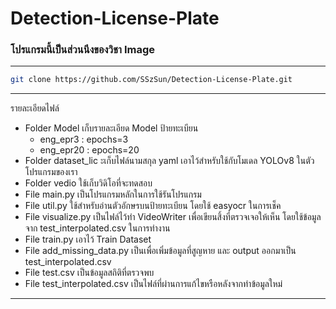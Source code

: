 # Detection-License-Plate
### โปรแกรมนี้เป็นส่วนนึงของวิชา Image
------
```bash
git clone https://github.com/SSzSun/Detection-License-Plate.git
```
------
รายละเอียดไฟล์
* Folder Model เก็บรายละเอียด Model ป้ายทะเบียน 
  * eng_epr3   : epochs=3
  * eng_epr20  : epochs=20
* Folder dataset_lic ะเก็บไฟล์นามสกุล yaml เอาไว้สำหรับใช้กับโมเดล YOLOv8 ในตัวโปรแกรมของเรา
* Folder vedio ใช้เก็บวิดิโอที่จะทดสอบ
* File main.py เป็นโปรแกรมหลักในการใช้รันโปรแกรม
* File util.py ใช้สำหรับอ่านตัวอักษรบนป้ายทะเบียน โดยใช้ easyocr ในการเช็ค
* File visualize.py เป็นไฟล์ไว้ทำ VideoWriter เพื่อเขียนสิ้งที่ตรวจเจอให้เห็น โดยใช้ข้อมูลจาก test_interpolated.csv ในการทำงาน
* File train.py เอาไว้ Train Dataset
* File add_missing_data.py เป็นเพื่อเพิ่มข้อมูลที่สูญหาย และ output ออกมาเป็น test_interpolated.csv
* File test.csv เป็นข้อมูลสถิติที่ตรวจพบ
* File test_interpolated.csv เป็นไฟล์ที่ผ่านการแก้ไขหรือหลังจากทำข้อมูลใหม่
----
